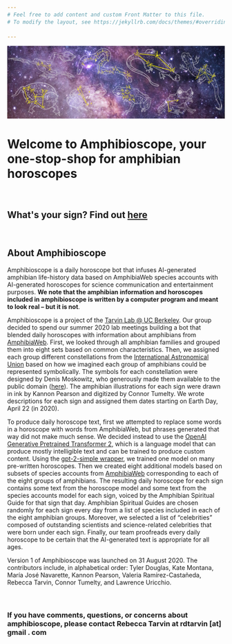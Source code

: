 ```yaml
---
# Feel free to add content and custom Front Matter to this file.
# To modify the layout, see https://jekyllrb.com/docs/themes/#overriding-theme-defaults

---
```


![header](constellations/Header.png)
# Welcome to Amphibioscope, your one-stop-shop for amphibian horoscopes
<br/>

## What's your sign? Find out [here](https://tarvinlab.github.io/amphibioscope/find-your-sign) 
<br/>


## About Amphibioscope  

Amphibioscope is a daily horoscope bot that infuses AI-generated amphibian life-history data based on AmphibiaWeb species accounts with AI-generated horoscopes for science communication and entertainment purposes. **We note that the amphibian information and horoscopes included in amphibioscope is written by a computer program and meant to look real – but it is not**.

Amphibioscope is a project of the [Tarvin Lab @ UC Berkeley](https://www.tarvinlab.org). Our group decided to spend our summer 2020 lab meetings building a bot that blended daily horoscopes with information about amphibians from [AmphibiaWeb](https://www.amphibiaweb.org). First, we looked through all amphibian families and grouped them into eight sets based on common characteristics. Then, we assigned each group different constellations from the [International Astronomical Union](https://www.iau.org/public/themes/constellations/) based on how we imagined each group of amphibians could be represented symbolically. The symbols for each constellation were designed by Denis Moskowitz, who generously made them available to the public domain ([here](https://www.suberic.net/~dmm/astro/constellations.html)). The amphibian illustrations for each sign were drawn in ink by Kannon Pearson and digitized by Connor Tumelty. We wrote descriptions for each sign and assigned them dates starting on Earth Day, April 22 (in 2020).

To produce daily horoscope text, first we attempted to replace some words in a horoscope with words from AmphibiaWeb, but phrases generated that way did not make much sense. We decided instead to use the [OpenAI Generative Pretrained Transformer 2](https://openai.com/blog/better-language-models/), which is a language model that can produce mostly intelligible text and can be trained to produce custom content. Using the [gpt-2-simple wrapper](https://github.com/minimaxir/gpt-2-simple), we trained one model on many pre-written horoscopes. Then we created eight additional models based on subsets of species accounts from [AmphibiaWeb](https://www.amphibiaweb.org) corresponding to each of the eight groups of amphibians. The resulting daily horoscope for each sign contains some text from the horoscope model and some text from the species accounts model for each sign, voiced by the Amphibian Spiritual Guide for that sign that day. Amphibian Spiritual Guides are chosen randomly for each sign every day from a list of species included in each of the eight amphibian groups.  Moreover, we selected a list of “celebrities” composed of outstanding scientists and science-related celebrities that were born under each sign. Finally, our team proofreads every daily horoscope to be certain that the AI-generated text is appropriate for all ages.  

Version 1 of Amphibioscope was launched on 31 August 2020. The contributors include, in alphabetical order: Tyler Douglas, Kate Montana, María José Navarette, Kannon Pearson, Valeria Ramírez-Castañeda, Rebecca Tarvin, Connor Tumelty, and Lawrence Uricchio.
<br/><br/><br/>

### If you have comments, questions, or concerns about amphibioscope, please contact Rebecca Tarvin at rdtarvin [at] gmail . com
